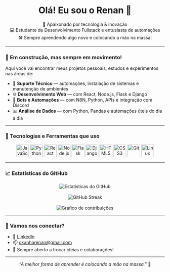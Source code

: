 <h1 align="center">Olá! Eu sou o Renan 👋</h1>

<p align="center">
  🚀 Apaixonado por tecnologia & inovação<br>
  💻 Estudante de Desenvolvimento Fullstack e entusiasta de automações<br>
  🛠️ Sempre aprendendo algo novo e colocando a mão na massa!
</p>

---

### 🚧 Em construção, mas sempre em movimento!

Aqui você vai encontrar meus projetos pessoais, estudos e experimentos nas áreas de:

- 🔧 **Suporte Técnico** — automações, instalação de sistemas e manutenção de ambientes
- 🌐 **Desenvolvimento Web** — com React, Node.js, Flask e Django
- 🤖 **Bots e Automações** — com N8N, Python, APIs e integração com Discord
- 📊 **Análise de Dados** — com Python, Pandas e automações úteis do dia a dia

---

### 🧠 Tecnologias e Ferramentas que uso

<p align="center">
  <img src="https://cdn.jsdelivr.net/gh/devicons/devicon/icons/javascript/javascript-original.svg" width="40" alt="JavaScript"/>
  <img src="https://cdn.jsdelivr.net/gh/devicons/devicon/icons/python/python-original.svg" width="40" alt="Python"/>
  <img src="https://cdn.jsdelivr.net/gh/devicons/devicon/icons/react/react-original.svg" width="40" alt="React"/>
  <img src="https://cdn.jsdelivr.net/gh/devicons/devicon/icons/nodejs/nodejs-original.svg" width="40" alt="Node.js"/>
  <img src="https://cdn.jsdelivr.net/gh/devicons/devicon/icons/flask/flask-original.svg" width="40" alt="Flask"/>
  <img src="https://cdn.jsdelivr.net/gh/devicons/devicon/icons/django/django-plain.svg" width="40" alt="Django"/>
  <img src="https://cdn.jsdelivr.net/gh/devicons/devicon/icons/html5/html5-original.svg" width="40" alt="HTML5"/>
  <img src="https://cdn.jsdelivr.net/gh/devicons/devicon/icons/css3/css3-original.svg" width="40" alt="CSS3"/>
  <img src="https://cdn.jsdelivr.net/gh/devicons/devicon/icons/git/git-original.svg" width="40" alt="Git"/>
  <img src="https://cdn.jsdelivr.net/gh/devicons/devicon/icons/linux/linux-original.svg" width="40" alt="Linux"/>
</p>

---

### 📈 Estatísticas do GitHub

<p align="center">
  <img src="https://github-readme-stats.vercel.app/api?username=okanharenan&show_icons=true&theme=tokyonight&hide_border=true" alt="Estatísticas do GitHub" />
  <br><br>
  <img src="https://streak-stats.demolab.com/?user=okanharenan&theme=tokyonight&hide_border=true" alt="GitHub Streak"/>
  <br><br>
  <img src="https://github-readme-activity-graph.vercel.app/graph?username=okanharenan&theme=tokyo-night&hide_border=true" alt="Gráfico de contribuições"/>
</p>

---

### 🤝 Vamos nos conectar?

- 💼 [LinkedIn](https://www.linkedin.com/in/renanokanha/)
- 📫 okanharenan@gmail.com
- 💬 Sempre aberto a trocar ideias e colaborações!

---

<p align="center">
  <em>“A melhor forma de aprender é colocando a mão na massa.”</em> 🚀
</p>
